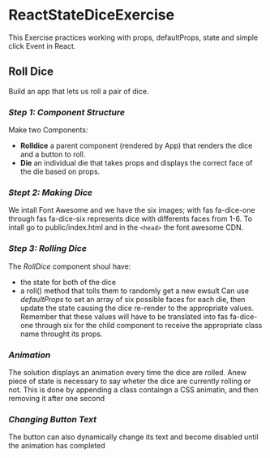 # ReactStateDiceExercise
This Exercise practices working with props, defaultProps, state and simple click Event in React.
## Roll Dice
Build an app that lets us roll a pair of dice. 
### *Step 1: Component Structure*
Make two Components: 
- **Rolldice** a parent component (rendered by App) that renders the dice and a button to roll.
- **Die** an individual die that takes props and displays the correct face of the die based on props.
### *Stept 2: Making Dice*
We intall Font Awesome and we have the six images; with fas fa-dice-one through fas fa-dice-six represents dice with differents faces from 1-6.
To intall go to public/index.html and in the `<head>` the font awesome CDN.
### *Step 3: Rolling Dice*
The *RollDice* component shoul have:
- the state for both of the dice
- a roll() method that tolls them to randomly get a new ewsult
Can use *defaultProps* to set an array of six possible faces for each die, then update the state causing the dice re-render to the appropriate values.
Remember that these values will have to be translated into fas fa-dice-one through six for the child component to receive the appropriate class name throught its props.
### *Animation*
The solution displays an animation every time the dice are rolled.
Anew piece of state is necessary to say wheter the dice are currently rolling or not.
This is done by appending a class containgn a CSS animatin, and then removing it after one second
### *Changing Button Text*
The button can also dynamically change its text and become disabled until the animation has completed
